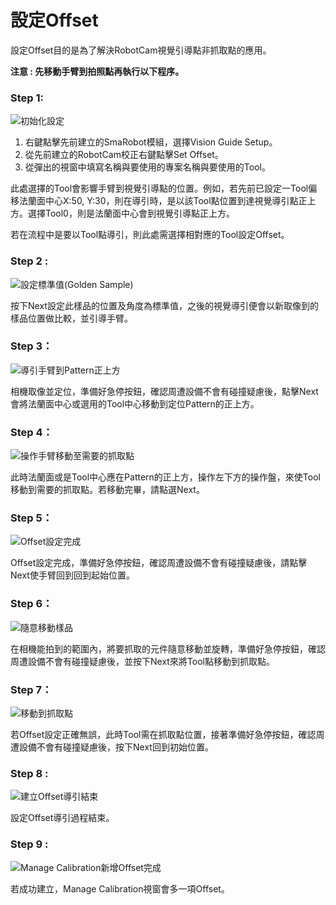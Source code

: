 # 設定Offset

設定Offset目的是為了解決RobotCam視覺引導點非抓取點的應用。

**注意 : 先移動手臂到拍照點再執行以下程序。**

### Step 1:

![&#x521D;&#x59CB;&#x5316;&#x8A2D;&#x5B9A;](../../../.gitbook/assets/jian-li-offset1.jpg)

1. 右鍵點擊先前建立的SmaRobot模組，選擇Vision Guide Setup。
2. 從先前建立的RobotCam校正右鍵點擊Set Offset。
3. 從彈出的視窗中填寫名稱與要使用的專案名稱與要使用的Tool。

此處選擇的Tool會影響手臂到視覺引導點的位置。例如，若先前已設定一Tool偏移法蘭面中心X:50, Y:30，則在導引時，是以該Tool點位置到達視覺導引點正上方。選擇Tool0，則是法蘭面中心會到視覺引導點正上方。

若在流程中是要以Tool點導引，則此處需選擇相對應的Tool設定Offset。

### Step 2 :

![&#x8A2D;&#x5B9A;&#x6A19;&#x6E96;&#x503C;\(Golden Sample\)](../../../.gitbook/assets/offset-set-golden.png)

按下Next設定此樣品的位置及角度為標準值，之後的視覺導引便會以新取像到的樣品位置做比較，並引導手臂。

### Step 3：

![&#x5C0E;&#x5F15;&#x624B;&#x81C2;&#x5230;Pattern&#x6B63;&#x4E0A;&#x65B9;](../../../.gitbook/assets/jian-li-offset2.jpg)

相機取像並定位，準備好急停按鈕，確認周遭設備不會有碰撞疑慮後，點擊Next會將法蘭面中心或選用的Tool中心移動到定位Pattern的正上方。

### Step 4：

![&#x64CD;&#x4F5C;&#x624B;&#x81C2;&#x79FB;&#x52D5;&#x81F3;&#x9700;&#x8981;&#x7684;&#x6293;&#x53D6;&#x9EDE;](../../../.gitbook/assets/jian-li-offset3.jpg)

此時法蘭面或是Tool中心應在Pattern的正上方，操作左下方的操作盤，來使Tool移動到需要的抓取點。若移動完畢，請點選Next。

### Step 5：

![Offset&#x8A2D;&#x5B9A;&#x5B8C;&#x6210;](../../../.gitbook/assets/jian-li-offset4.jpg)

Offset設定完成，準備好急停按鈕，確認周遭設備不會有碰撞疑慮後，請點擊Next使手臂回到回到起始位置。

### Step 6：

![&#x96A8;&#x610F;&#x79FB;&#x52D5;&#x6A23;&#x54C1;](../../../.gitbook/assets/jian-li-offset5.jpg)

在相機能拍到的範圍內，將要抓取的元件隨意移動並旋轉，準備好急停按鈕，確認周遭設備不會有碰撞疑慮後，並按下Next來將Tool點移動到抓取點。

### Step 7：

![&#x79FB;&#x52D5;&#x5230;&#x6293;&#x53D6;&#x9EDE;](../../../.gitbook/assets/jian-li-offset6.jpg)

若Offset設定正確無誤，此時Tool需在抓取點位置，接著準備好急停按鈕，確認周遭設備不會有碰撞疑慮後，按下Next回到初始位置。

### Step 8 :

![&#x5EFA;&#x7ACB;Offset&#x5C0E;&#x5F15;&#x7D50;&#x675F;](../../../.gitbook/assets/jian-li-offset7.jpg)

設定Offset導引過程結束。

### Step 9 :

![Manage Calibration&#x65B0;&#x589E;Offset&#x5B8C;&#x6210;](../../../.gitbook/assets/jian-li-offset8.jpg)

若成功建立，Manage Calibration視窗會多一項Offset。

